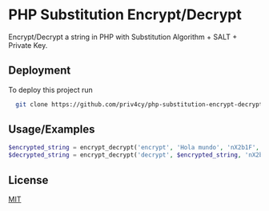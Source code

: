 # PHP Substitution Encrypt/Decrypt

Encrypt/Decrypt a string in PHP with Substitution Algorithm + SALT + Private Key.

## Deployment

To deploy this project run

```bash
  git clone https://github.com/priv4cy/php-substitution-encrypt-decrypt.git
```
## Usage/Examples

```php
$encrypted_string = encrypt_decrypt('encrypt', 'Hola mundo', 'nX2b1F', 'sEcReTkEy');
$decrypted_string = encrypt_decrypt('decrypt', $encrypted_string, 'nX2b1F', 'sEcReTkEy');
```


## License

[MIT](https://choosealicense.com/licenses/mit/)

